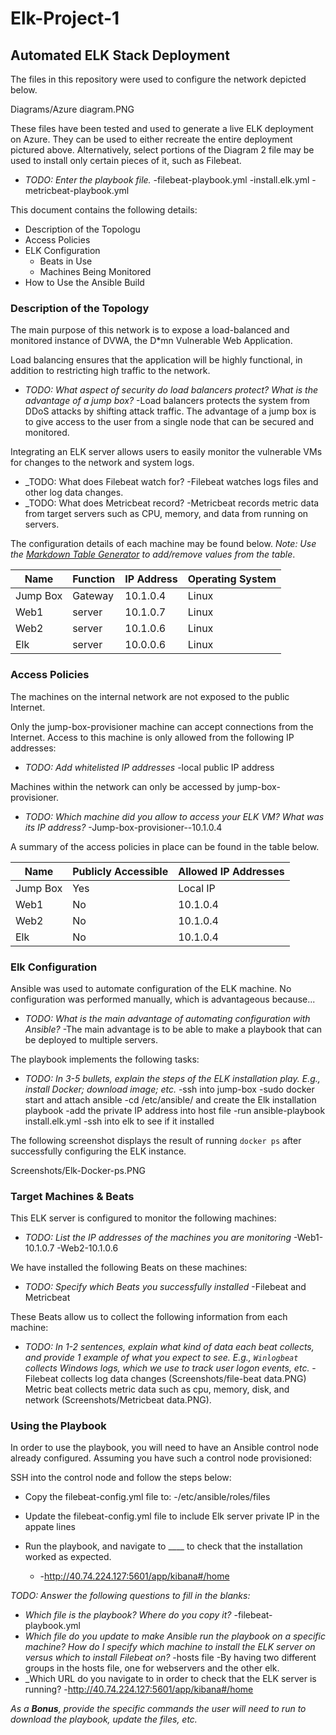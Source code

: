# Elk-Project-1
## Automated ELK Stack Deployment

The files in this repository were used to configure the network depicted below.

Diagrams/Azure diagram.PNG

These files have been tested and used to generate a live ELK deployment on Azure. They can be used to either recreate the entire deployment pictured above. Alternatively, select portions of the Diagram 2 file may be used to install only certain pieces of it, such as Filebeat.

- _TODO: Enter the playbook file._
      -filebeat-playbook.yml
      -install.elk.yml
      -metricbeat-playbook.yml

This document contains the following details:
- Description of the Topologu
- Access Policies
- ELK Configuration
  - Beats in Use
  - Machines Being Monitored
- How to Use the Ansible Build


### Description of the Topology

The main purpose of this network is to expose a load-balanced and monitored instance of DVWA, the D*mn Vulnerable Web Application.

Load balancing ensures that the application will be highly functional, in addition to restricting high traffic to the network.
- _TODO: What aspect of security do load balancers protect? What is the advantage of a jump box?_
    -Load balancers protects the system from DDoS attacks by shifting attack traffic. The advantage of a jump box is to give access to the user from a single node that can be secured and monitored.

Integrating an ELK server allows users to easily monitor the vulnerable VMs for changes to the network and system logs.
- _TODO: What does Filebeat watch for?
      -Filebeat watches logs files and other log data changes.
- _TODO: What does Metricbeat record?
     -Metricbeat records metric data from target servers such as CPU, memory, and data from running on servers.

The configuration details of each machine may be found below.
_Note: Use the [Markdown Table Generator](http://www.tablesgenerator.com/markdown_tables) to add/remove values from the table_.

| Name     | Function | IP Address | Operating System |
|----------|----------|------------|------------------|
| Jump Box | Gateway  | 10.1.0.4   | Linux            |
| Web1     | server   | 10.1.0.7   | Linux            |
| Web2     | server   | 10.1.0.6   | Linux            |
| Elk      | server   | 10.0.0.6   | Linux            |

### Access Policies

The machines on the internal network are not exposed to the public Internet. 

Only the jump-box-provisioner machine can accept connections from the Internet. Access to this machine is only allowed from the following IP addresses:
- _TODO: Add whitelisted IP addresses_
    -local public IP address

Machines within the network can only be accessed by jump-box-provisioner.
- _TODO: Which machine did you allow to access your ELK VM? What was its IP address?_
    -Jump-box-provisioner--10.1.0.4

A summary of the access policies in place can be found in the table below.

| Name     | Publicly Accessible | Allowed IP Addresses |
|----------|---------------------|----------------------|
| Jump Box | Yes                 | Local IP             |
| Web1     | No                  | 10.1.0.4             |
| Web2     | No                  | 10.1.0.4             |
| Elk      | No                  | 10.1.0.4             |
### Elk Configuration

Ansible was used to automate configuration of the ELK machine. No configuration was performed manually, which is advantageous because...
- _TODO: What is the main advantage of automating configuration with Ansible?_
    -The main advantage is to be able to make a playbook that can be deployed to multiple servers. 

The playbook implements the following tasks:
- _TODO: In 3-5 bullets, explain the steps of the ELK installation play. E.g., install Docker; download image; etc._
    -ssh into jump-box
    -sudo docker start and attach ansible
    -cd /etc/ansible/ and create the Elk installation playbook
    -add the private IP address into host file
    -run ansible-playbook install.elk.yml
    -ssh into elk to see if it installed

The following screenshot displays the result of running `docker ps` after successfully configuring the ELK instance.

Screenshots/Elk-Docker-ps.PNG

### Target Machines & Beats
This ELK server is configured to monitor the following machines:
- _TODO: List the IP addresses of the machines you are monitoring_
    -Web1-10.1.0.7
    -Web2-10.1.0.6
    
We have installed the following Beats on these machines:
- _TODO: Specify which Beats you successfully installed_
    -Filebeat and Metricbeat

These Beats allow us to collect the following information from each machine:
- _TODO: In 1-2 sentences, explain what kind of data each beat collects, and provide 1 example of what you expect to see. E.g., `Winlogbeat` collects Windows logs, which we use to track user logon events, etc._
    -Filebeat collects log data changes (Screenshots/file-beat data.PNG) Metric beat collects metric data such as cpu, memory, disk, and network (Screenshots/Metricbeat data.PNG).

### Using the Playbook
In order to use the playbook, you will need to have an Ansible control node already configured. Assuming you have such a control node provisioned: 

SSH into the control node and follow the steps below:
- Copy the filebeat-config.yml file to:
    -/etc/ansible/roles/files
- Update the filebeat-config.yml file to include Elk server private IP in the appate lines
   
- Run the playbook, and navigate to ____ to check that the installation worked as expected.
    - -http://40.74.224.127:5601/app/kibana#/home

_TODO: Answer the following questions to fill in the blanks:_
- _Which file is the playbook? Where do you copy it?_
    -filebeat-playbook.yml
- _Which file do you update to make Ansible run the playbook on a specific machine? How do I specify which machine to install the ELK server on versus which to install Filebeat on?_
    -hosts file
    -By having two different groups in the hosts file, one for webservers and the other elk.
- _Which URL do you navigate to in order to check that the ELK server is running?
 -http://40.74.224.127:5601/app/kibana#/home

_As a **Bonus**, provide the specific commands the user will need to run to download the playbook, update the files, etc._
